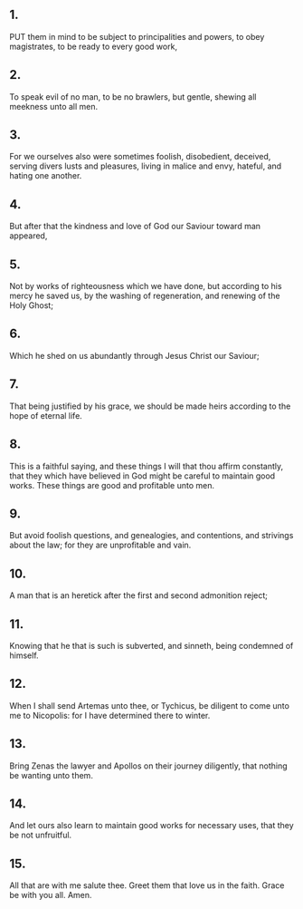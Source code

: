 ## 1.
PUT them in mind to be subject to principalities and powers, to obey magistrates, to be ready to every good work,
## 2.
To speak evil of no man, to be no brawlers, but gentle, shewing all meekness unto all men.
## 3.
For we ourselves also were sometimes foolish, disobedient, deceived, serving divers lusts and pleasures, living in malice and envy, hateful, and hating one another.
## 4.
But after that the kindness and love of God our Saviour toward man appeared,
## 5.
Not by works of righteousness which we have done, but according to his mercy he saved us, by the washing of regeneration, and renewing of the Holy Ghost;
## 6.
Which he shed on us abundantly through Jesus Christ our Saviour;
## 7.
That being justified by his grace, we should be made heirs according to the hope of eternal life.
## 8.
This is a faithful saying, and these things I will that thou affirm constantly, that they which have believed in God might be careful to maintain good works. These things are good and profitable unto men.
## 9.
But avoid foolish questions, and genealogies, and contentions, and strivings about the law; for they are unprofitable and vain.
## 10.
A man that is an heretick after the first and second admonition reject;
## 11.
Knowing that he that is such is subverted, and sinneth, being condemned of himself.
## 12.
When I shall send Artemas unto thee, or Tychicus, be diligent to come unto me to Nicopolis: for I have determined there to winter.
## 13.
Bring Zenas the lawyer and Apollos on their journey diligently, that nothing be wanting unto them.
## 14.
And let ours also learn to maintain good works for necessary uses, that they be not unfruitful.
## 15.
All that are with me salute thee. Greet them that love us in the faith. Grace be with you all. Amen.
